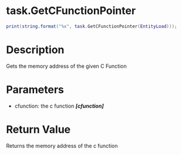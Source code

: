 # task.GetCFunctionPointer

```lua
print(string.format("%x", task.GetCFunctionPointer(EntityLoad)));
```

# Description

Gets the memory address of the given C Function

# Parameters

- cfunction: the c function ***[cfunction]***

# Return Value

Returns the memory address of the c function